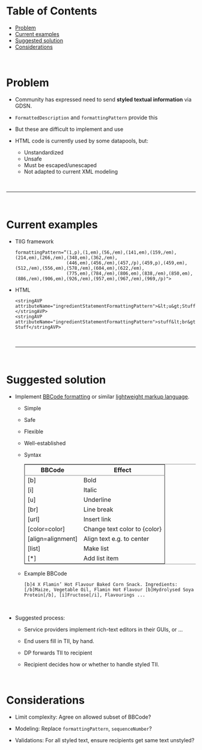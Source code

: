 
# Table of Contents

-   [Problem](#orgf611eb7)
-   [Current examples](#orgf2814be)
-   [Suggested solution](#orgdb99502)
-   [Considerations](#orgf3dd310)

 <br>


<a id="orgf611eb7"></a>

# Problem

-   Community has expressed need to send ****styled textual information**** via GDSN.

-   `FormattedDescription` and `formattingPattern` provide this

-   But these are difficult to implement and use

-   HTML code is currently used by some datapools, but:
    -   Unstandardized
    -   Unsafe
    -   Must be escaped/unescaped
    -   Not adapted to current XML modeling

 <br>

---

 <br>


<a id="orgf2814be"></a>

# Current examples

-   TIIG framework

        formattingPattern=“(1,p),(1,em),(56,/em),(141,em),(159,/em),(214,em),(266,/em),(348,em),(362,/em),
                           (446,em),(456,/em),(457,/p),(459,p),(459,em),(512,/em),(556,em),(578,/em),(604,em),(622,/em),
                           (775,em),(784,/em),(806,em),(838,/em),(850,em),(886,/em),(906,em),(926,/em),(957,em),(967,/em),(969,/p)">

-   HTML

        <stringAVP attributeName="ingredientStatementFormattingPattern">&lt;u&gt;Stuff&lt;/u&gt;</stringAVP>
        <stringAVP attributeName="ingredientStatementFormattingPattern">stuff&lt;br&gt;Ingredients: Stuff</stringAVP>
    
     <br>
    
    ---
    
     <br>


<a id="orgdb99502"></a>

# Suggested solution

-   Implement [BBCode formatting](https://www.bbcode.org/how-to-use-bbcode-a-complete-guide.php) or similar [lightweight markup language](https://en.wikipedia.org/wiki/Lightweight_markup_language).

    -   Simple
    
    -   Safe
    
    -   Flexible
    
    -   Well-established
    
    -   Syntax
    
        <table border="2" cellspacing="0" cellpadding="6" rules="groups" frame="hsides">
        
        
        <colgroup>
        <col  class="org-left" />
        
        <col  class="org-left" />
        </colgroup>
        <thead>
        <tr>
        <th scope="col" class="org-left">BBCode</th>
        <th scope="col" class="org-left">Effect</th>
        </tr>
        </thead>
        
        <tbody>
        <tr>
        <td class="org-left">[b]</td>
        <td class="org-left">Bold</td>
        </tr>
        
        
        <tr>
        <td class="org-left">[i]</td>
        <td class="org-left">Italic</td>
        </tr>
        
        
        <tr>
        <td class="org-left">[u]</td>
        <td class="org-left">Underline</td>
        </tr>
        
        
        <tr>
        <td class="org-left">[br]</td>
        <td class="org-left">Line break</td>
        </tr>
        
        
        <tr>
        <td class="org-left">[url]</td>
        <td class="org-left">Insert link</td>
        </tr>
        
        
        <tr>
        <td class="org-left">[color=color]</td>
        <td class="org-left">Change text color to {color}</td>
        </tr>
        
        
        <tr>
        <td class="org-left">[align=alignment]</td>
        <td class="org-left">Align text e.g. to center</td>
        </tr>
        
        
        <tr>
        <td class="org-left">[list]</td>
        <td class="org-left">Make list</td>
        </tr>
        
        
        <tr>
        <td class="org-left">[*]</td>
        <td class="org-left">Add list item</td>
        </tr>
        </tbody>
        </table>
    
    -   Example BBCode
    
            [b]4 X Flamin’ Hot Flavour Baked Corn Snack. Ingredients: [/b]Maize, Vegetable Oil, Flamin Hot Flavour [b]Hydrolysed Soya Protein[/b], [i]Fructose[/i], Flavourings ...
        
         <br>

-   Suggested process:

    -   Service providers implement rich-text editors in their GUIs, or &#x2026;
    
    -   End users fill in TII, by hand.
    
    -   DP forwards TII to recipient
    
    -   Recipient decides how or whether to handle styled TII.
    
         <br>


<a id="orgf3dd310"></a>

# Considerations

-   Limit complexity: Agree on allowed subset of BBCode?

-   Modeling: Replace `formattingPattern`, `sequenceNumber`?

-   Validations: For all styled text, ensure recipients get same text unstyled?

     <br>

